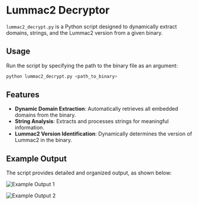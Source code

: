 
# Lummac2 Decryptor

`lummac2_decrypt.py` is a Python script designed to dynamically extract domains, strings, and the Lummac2 version from a given binary.

## Usage

Run the script by specifying the path to the binary file as an argument:

```bash
python lummac2_decrypt.py <path_to_binary>
```

## Features

- **Dynamic Domain Extraction**: Automatically retrieves all embedded domains from the binary.
- **String Analysis**: Extracts and processes strings for meaningful information.
- **Lummac2 Version Identification**: Dynamically determines the version of Lummac2 in the binary.

## Example Output

The script provides detailed and organized output, as shown below:

![Example Output 1](https://github.com/user-attachments/assets/1fb78bee-e97e-4329-ab71-92150dae54d7)

![Example Output 2](https://github.com/user-attachments/assets/a7f2b2a5-8bd2-4f69-b10e-6cca0373cd55)
